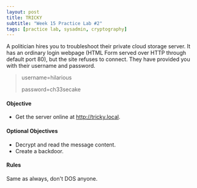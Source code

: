 ```yaml
---
layout: post
title: TRICKY
subtitle: "Week 15 Practice Lab #2"
tags: [practice lab, sysadmin, cryptography]
---
```


A politician hires you to troubleshoot their private cloud storage server. It has an ordinary login webpage (HTML Form served over HTTP through default port 80), but the site refuses to connect. They have provided you with their username and password.

> username=hilarious
>
> password=ch33secake

#### Objective

- Get the server online at <http://tricky.local>.

#### Optional Objectives

- Decrypt and read the message content.
- Create a backdoor.

#### Rules

Same as always, don't DOS anyone.
